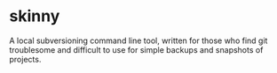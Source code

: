 skinny
======

A local subversioning command line tool, written for those who find git troublesome and difficult to use for simple backups and snapshots of projects.
